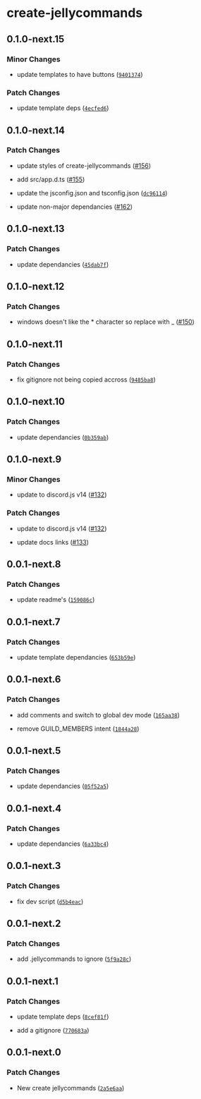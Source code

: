# create-jellycommands

## 0.1.0-next.15

### Minor Changes

-   update templates to have buttons ([`9401374`](https://github.com/ghostdevv/jellycommands/commit/9401374ab11c7a91b0d114b197f6768e6eb00c6a))

### Patch Changes

-   update template deps ([`4ecfed6`](https://github.com/ghostdevv/jellycommands/commit/4ecfed6634eb94c84adc2ffd52ef4c9dc16826cb))

## 0.1.0-next.14

### Patch Changes

-   update styles of create-jellycommands ([#156](https://github.com/ghostdevv/jellycommands/pull/156))

-   add src/app.d.ts ([#155](https://github.com/ghostdevv/jellycommands/pull/155))

-   update the jsconfig.json and tsconfig.json ([`dc96114`](https://github.com/ghostdevv/jellycommands/commit/dc961145241448e186a632eb254540b6ca044884))

-   update non-major dependancies ([#162](https://github.com/ghostdevv/jellycommands/pull/162))

## 0.1.0-next.13

### Patch Changes

-   update dependancies ([`45dab7f`](https://github.com/ghostdevv/jellycommands/commit/45dab7fd09388390270460d2c42556a58cfe7f6e))

## 0.1.0-next.12

### Patch Changes

-   windows doesn't like the \* character so replace with \_ ([#150](https://github.com/ghostdevv/jellycommands/pull/150))

## 0.1.0-next.11

### Patch Changes

-   fix gitignore not being copied accross ([`9485ba8`](https://github.com/ghostdevv/jellycommands/commit/9485ba8aff1c159a6fc495a63792da5a1db3b736))

## 0.1.0-next.10

### Patch Changes

-   update dependancies ([`0b359ab`](https://github.com/ghostdevv/jellycommands/commit/0b359abc4ec563febf638a26a36b567e0d0072eb))

## 0.1.0-next.9

### Minor Changes

-   update to discord.js v14 ([#132](https://github.com/ghostdevv/jellycommands/pull/132))

### Patch Changes

-   update to discord.js v14 ([#132](https://github.com/ghostdevv/jellycommands/pull/132))

*   update docs links ([#133](https://github.com/ghostdevv/jellycommands/pull/133))

## 0.0.1-next.8

### Patch Changes

-   update readme's ([`159086c`](https://github.com/ghostdevv/jellycommands/commit/159086c4725c99d6c47eab975c92227e7454ff0a))

## 0.0.1-next.7

### Patch Changes

-   update template dependancies ([`653b59e`](https://github.com/ghostdevv/jellycommands/commit/653b59eb7c708968e4aac1f51ae1291a7ecf56fb))

## 0.0.1-next.6

### Patch Changes

-   add comments and switch to global dev mode ([`165aa38`](https://github.com/ghostdevv/jellycommands/commit/165aa389a923726534e36cba5c4d76092521b4dc))

*   remove GUILD_MEMBERS intent ([`1844a28`](https://github.com/ghostdevv/jellycommands/commit/1844a280a09d2f2711b1addbdd6347439402fc00))

## 0.0.1-next.5

### Patch Changes

-   update dependancies ([`05f52a5`](https://github.com/ghostdevv/jellycommands/commit/05f52a5b2a9a22ddb89ffc55a9de4e81da92b03e))

## 0.0.1-next.4

### Patch Changes

-   update dependancies ([`6a33bc4`](https://github.com/ghostdevv/jellycommands/commit/6a33bc452f67162171589f9642ccde3a55c4b368))

## 0.0.1-next.3

### Patch Changes

-   fix dev script ([`d5b4eac`](https://github.com/ghostdevv/jellycommands/commit/d5b4eac1c0ba2d1c1d8e8937bd01540cca89dfd3))

## 0.0.1-next.2

### Patch Changes

-   add .jellycommands to ignore ([`5f9a28c`](https://github.com/ghostdevv/jellycommands/commit/5f9a28c24bbb5ab697413c37df106fc5c144146a))

## 0.0.1-next.1

### Patch Changes

-   update template deps ([`8cef81f`](https://github.com/ghostdevv/jellycommands/commit/8cef81ff7237830529b2e5a1009e857e705e5b3c))

*   add a gitignore ([`770683a`](https://github.com/ghostdevv/jellycommands/commit/770683ac1f9a0aa5602360f1e61e8886976b612e))

## 0.0.1-next.0

### Patch Changes

-   New create jellycommands ([`2a5e6aa`](https://github.com/ghostdevv/jellycommands/commit/2a5e6aa7ee3da6c658f964fc9951f5795a009534))
